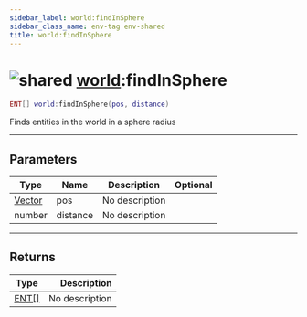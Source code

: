 ```yaml
---
sidebar_label: world:findInSphere
sidebar_class_name: env-tag env-shared
title: world:findInSphere
---
```


# <img src='/img/wiki/shared.png' alt='shared' data-tag='env-tag' /> [world](../world/README.md):findInSphere

```lua
ENT[] world:findInSphere(pos, distance)
```

Finds entities in the world in a sphere radius<br/>

-----------------
## Parameters

| Type   | Name | Description | Optional |
| ------ | ---- | ----------- | -------: |
| [Vector](../vector/README.md) | pos | No description |   |
| number | distance | No description |   |

-----------------
## Returns

| Type   | Description |
| ------ | ----------: |
| [ENT[]](../ent[]/README.md) | No description |
